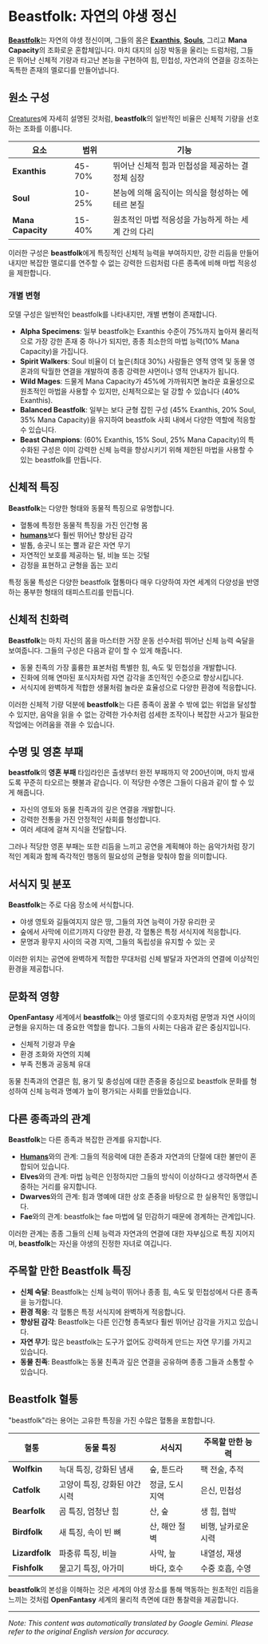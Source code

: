 # **Beastfolk**: 자연의 야생 정신

[**Beastfolk**](/codex/Creatures/Beastfolk.md)는 자연의 야생 정신이며, 그들의 몸은 [**Exanthis**](/codex/Basic/Exanthis.md), [**Souls**](/codex/Basic/Soul.md), 그리고 **Mana Capacity**의 조화로운 혼합체입니다. 마치 대지의 심장 박동을 울리는 드럼처럼, 그들은 뛰어난 신체적 기량과 타고난 본능을 구현하여 힘, 민첩성, 자연과의 연결을 강조하는 독특한 존재의 멜로디를 만들어냅니다.

## 원소 구성

[Creatures](/codex/Creatures/Creatures.md)에 자세히 설명된 것처럼, **beastfolk**의 일반적인 비율은 신체적 기량을 선호하는 조화를 이룹니다.

| 요소 | 범위 | 기능 |
|---------|------------|----------|
| **Exanthis** | 45-70% | 뛰어난 신체적 힘과 민첩성을 제공하는 결정체 심장 |
| **Soul** | 10-25% | 본능에 의해 움직이는 의식을 형성하는 에테르 본질 |
| **Mana Capacity** | 15-40% | 원초적인 마법 적응성을 가능하게 하는 세계 간의 다리 |

이러한 구성은 **beastfolk**에게 특징적인 신체적 능력을 부여하지만, 강한 리듬을 만들어내지만 복잡한 멜로디를 연주할 수 없는 강력한 드럼처럼 다른 종족에 비해 마법 적응성을 제한합니다.

### 개별 변형

모델 구성은 일반적인 beastfolk를 나타내지만, 개별 변형이 존재합니다.

- **Alpha Specimens**: 일부 beastfolk는 Exanthis 수준이 75%까지 높아져 물리적으로 가장 강한 존재 중 하나가 되지만, 종종 최소한의 마법 능력(10% Mana Capacity)을 가집니다.
- **Spirit Walkers**: Soul 비율이 더 높은(최대 30%) 사람들은 영적 영역 및 동물 영혼과의 탁월한 연결을 개발하여 종종 강력한 샤먼이나 영적 안내자가 됩니다.
- **Wild Mages**: 드물게 Mana Capacity가 45%에 가까워지면 놀라운 효율성으로 원초적인 마법을 사용할 수 있지만, 신체적으로는 덜 강할 수 있습니다 (40% Exanthis).
- **Balanced Beastfolk**: 일부는 보다 균형 잡힌 구성 (45% Exanthis, 20% Soul, 35% Mana Capacity)을 유지하여 beastfolk 사회 내에서 다양한 역할에 적응할 수 있습니다.
- **Beast Champions**: (60% Exanthis, 15% Soul, 25% Mana Capacity)의 특수화된 구성은 이미 강력한 신체 능력을 향상시키기 위해 제한된 마법을 사용할 수 있는 beastfolk를 만듭니다.

## 신체적 특징

**Beastfolk**는 다양한 형태와 동물적 특징으로 유명합니다.
- 혈통에 특정한 동물적 특징을 가진 인간형 몸
- [**humans**](/codex/Creatures/Human.md)보다 훨씬 뛰어난 향상된 감각
- 발톱, 송곳니 또는 뿔과 같은 자연 무기
- 자연적인 보호를 제공하는 털, 비늘 또는 깃털
- 감정을 표현하고 균형을 돕는 꼬리

특정 동물 특성은 다양한 beastfolk 혈통마다 매우 다양하여 자연 세계의 다양성을 반영하는 풍부한 형태의 태피스트리를 만듭니다.

## 신체적 친화력

**Beastfolk**는 마치 자신의 몸을 마스터한 거장 운동 선수처럼 뛰어난 신체 능력 숙달을 보여줍니다. 그들의 구성은 다음과 같이 할 수 있게 해줍니다.
- 동물 친족의 가장 훌륭한 표본처럼 특별한 힘, 속도 및 민첩성을 개발합니다.
- 진화에 의해 연마된 포식자처럼 자연 감각을 초인적인 수준으로 향상시킵니다.
- 서식지에 완벽하게 적합한 생물처럼 놀라운 효율성으로 다양한 환경에 적응합니다.

이러한 신체적 기량 덕분에 **beastfolk**는 다른 종족이 꿈꿀 수 밖에 없는 위업을 달성할 수 있지만, 음악을 읽을 수 없는 강력한 가수처럼 섬세한 조작이나 복잡한 사고가 필요한 작업에는 어려움을 겪을 수 있습니다.

## 수명 및 영혼 부패

**beastfolk**의 **영혼 부패** 타임라인은 출생부터 완전 부패까지 약 200년이며, 마치 밤새도록 꾸준히 타오르는 횃불과 같습니다. 이 적당한 수명은 그들이 다음과 같이 할 수 있게 해줍니다.
- 자신의 영토와 동물 친족과의 깊은 연결을 개발합니다.
- 강력한 전통을 가진 안정적인 사회를 형성합니다.
- 여러 세대에 걸쳐 지식을 전달합니다.

그러나 적당한 영혼 부패는 또한 리듬을 느끼고 공연을 계획해야 하는 음악가처럼 장기적인 계획과 함께 즉각적인 행동의 필요성의 균형을 맞춰야 함을 의미합니다.

## 서식지 및 분포

**Beastfolk**는 주로 다음 장소에 서식합니다.
- 야생 영토와 길들여지지 않은 땅, 그들의 자연 능력이 가장 유리한 곳
- 숲에서 사막에 이르기까지 다양한 환경, 각 혈통은 특정 서식지에 적응합니다.
- 문명과 황무지 사이의 국경 지역, 그들의 독립성을 유지할 수 있는 곳

이러한 위치는 공연에 완벽하게 적합한 무대처럼 신체 발달과 자연과의 연결에 이상적인 환경을 제공합니다.

## 문화적 영향

**OpenFantasy** 세계에서 **beastfolk**는 야생 멜로디의 수호자처럼 문명과 자연 사이의 균형을 유지하는 데 중요한 역할을 합니다. 그들의 사회는 다음과 같은 중심지입니다.
- 신체적 기량과 무술
- 환경 조화와 자연의 지혜
- 부족 전통과 공동체 유대

동물 친족과의 연결은 힘, 용기 및 충성심에 대한 존중을 중심으로 beastfolk 문화를 형성하여 신체 능력과 명예가 높이 평가되는 사회를 만들었습니다.

## 다른 종족과의 관계

**Beastfolk**는 다른 종족과 복잡한 관계를 유지합니다.
- [**Humans**](/codex/Creatures/Human.md)와의 관계: 그들의 적응력에 대한 존중과 자연과의 단절에 대한 불만이 혼합되어 있습니다.
- **Elves**와의 관계: 마법 능력은 인정하지만 그들의 방식이 이상하다고 생각하면서 존중하는 거리를 유지합니다.
- **Dwarves**와의 관계: 힘과 명예에 대한 상호 존중을 바탕으로 한 실용적인 동맹입니다.
- **Fae**와의 관계: beastfolk는 fae 마법에 덜 민감하기 때문에 경계하는 관계입니다.

이러한 관계는 종종 그들의 신체 능력과 자연과의 연결에 대한 자부심으로 특징 지어지며, **beastfolk**는 자신을 야생의 진정한 자녀로 여깁니다.

## 주목할 만한 Beastfolk 특징

- **신체 숙달**: Beastfolk는 신체 능력이 뛰어나 종종 힘, 속도 및 민첩성에서 다른 종족을 능가합니다.
- **환경 적응**: 각 혈통은 특정 서식지에 완벽하게 적응합니다.
- **향상된 감각**: Beastfolk는 다른 인간형 종족보다 훨씬 뛰어난 감각을 가지고 있습니다.
- **자연 무기**: 많은 beastfolk는 도구가 없어도 강력하게 만드는 자연 무기를 가지고 있습니다.
- **동물 친족**: Beastfolk는 동물 친족과 깊은 연결을 공유하며 종종 그들과 소통할 수 있습니다.

## Beastfolk 혈통

"beastfolk"라는 용어는 고유한 특징을 가진 수많은 혈통을 포함합니다.

| 혈통 | 동물 특징 | 서식지 | 주목할 만한 능력 |
|---------|---------------|---------|-------------------|
| **Wolfkin** | 늑대 특징, 강화된 냄새 | 숲, 툰드라 | 팩 전술, 추적 |
| **Catfolk** | 고양이 특징, 강화된 야간 시력 | 정글, 도시 지역 | 은신, 민첩성 |
| **Bearfolk** | 곰 특징, 엄청난 힘 | 산, 숲 | 생 힘, 협박 |
| **Birdfolk** | 새 특징, 속이 빈 뼈 | 산, 해안 절벽 | 비행, 날카로운 시력 |
| **Lizardfolk** | 파충류 특징, 비늘 | 사막, 늪 | 내열성, 재생 |
| **Fishfolk** | 물고기 특징, 아가미 | 바다, 호수 | 수중 호흡, 수영 |

**beastfolk**의 본성을 이해하는 것은 세계의 야생 장소를 통해 맥동하는 원초적인 리듬을 느끼는 것처럼 **OpenFantasy** 세계의 물리적 측면에 대한 통찰력을 제공합니다.


---
_Note: This content was automatically translated by Google Gemini. Please refer to the original English version for accuracy._